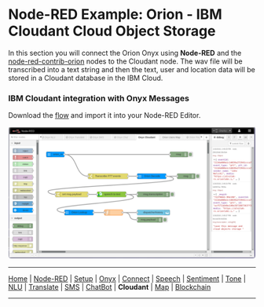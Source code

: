 # Node-RED Example: Orion - IBM Cloudant Cloud Object Storage

In this section you will connect the Orion Onyx using **Node-RED** and the [node-red-contrib-orion](https://flows.nodered.org/node/node-red-contrib-orion) nodes to the Cloudant node.  The wav file will be transcribed into a text string and then the text, user and location data will be stored in a Cloudant database in the IBM Cloud.

### IBM Cloudant integration with Onyx Messages

Download the [flow](flows/nodered-onyx-cloudant.json) and import it into your Node-RED Editor.

![Node-RED Cloudant flow](screenshots/NodeRED-Orion-Cloudant-flow.png)


---

[Home](/README.md) | [Node-RED](/PART1.md) | [Setup](/PART2.md) | [Onyx](/PART3.md) | [Connect](/PART4.md) | [Speech](/PART5.md) | [Sentiment](/PART6.md) | [Tone](/PART7.md) | [NLU](/PART8.md) | [Translate](/PART9.md) | [SMS](/PART10.md) | [ChatBot](/PART11.md) | **Cloudant** | [Map](/PART13.md) | [Blockchain](/PART14.md) 

---
